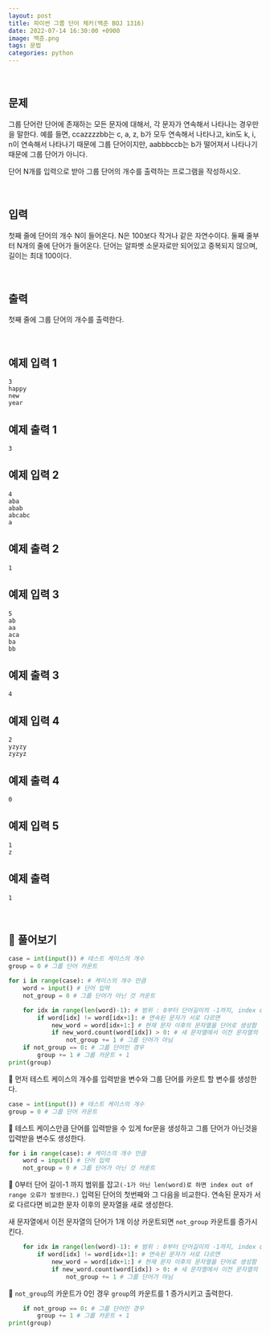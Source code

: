 ```yaml
---
layout: post
title: 파이썬 그룹 단어 체커(백준 BOJ 1316)
date: 2022-07-14 16:30:00 +0900
image: 백준.png
tags: 문법
categories: python
---
```


<br>

## 문제

그룹 단어란 단어에 존재하는 모든 문자에 대해서, 각 문자가 연속해서 나타나는 경우만을 말한다. 예를 들면, ccazzzzbb는 c, a, z, b가 모두 연속해서 나타나고, kin도 k, i, n이 연속해서 나타나기 때문에 그룹 단어이지만, aabbbccb는 b가 떨어져서 나타나기 때문에 그룹 단어가 아니다.

단어 N개를 입력으로 받아 그룹 단어의 개수를 출력하는 프로그램을 작성하시오.

<br>

## 입력

첫째 줄에 단어의 개수 N이 들어온다. N은 100보다 작거나 같은 자연수이다. 둘째 줄부터 N개의 줄에 단어가 들어온다. 단어는 알파벳 소문자로만 되어있고 중복되지 않으며, 길이는 최대 100이다.

<br>

## 출력

첫째 줄에 그룹 단어의 개수를 출력한다.

<br>

## 예제 입력 1

```
3
happy
new
year
```

## 예제 출력 1

```
3
```

## 예제 입력 2

```
4
aba
abab
abcabc
a
```

## 예제 출력 2

```
1
```

## 예제 입력 3 

```
5
ab
aa
aca
ba
bb
```

## 예제 출력 3

```
4
```

## 예제 입력 4

```
2
yzyzy
zyzyz
```

## 예제 출력 4

```
0
```

## 예제 입력 5 

```
1
z
```

## 예제 출력 

```
1
```

<br>

## 📝 풀어보기

``` python
case = int(input()) # 테스트 케이스의 개수
group = 0 # 그룹 단어 카운트

for i in range(case): # 케이스의 개수 만큼
    word = input() # 단어 입력
    not_group = 0 # 그룹 단어가 아닌 것 카운트

    for idx in range(len(word)-1): # 범위 : 0부터 단어길이의 -1까지, index out of range 방지
        if word[idx] != word[idx+1]: # 연속된 문자가 서로 다르면
            new_word = word[idx+1:] # 현재 문자 이후의 문자열을 단어로 생성함
            if new_word.count(word[idx]) > 0: # 새 문자열에서 이전 문자열의 단어가 1개이상 카운트되면
                not_group += 1 # 그룹 단어가 아님
    if not_group == 0: # 그룹 단어인 경우
        group += 1 # 그룹 카운트 + 1
print(group)
```

📌 먼저 테스트 케이스의 개수를 입력받을 변수와 그룹 단어를 카운트 할 변수를 생성한다.

``` python
case = int(input()) # 테스트 케이스의 개수
group = 0 # 그룹 단어 카운트
```

📌 테스트 케이스만큼 단어를 입력받을 수 있게 for문을 생성하고 그룹 단어가 아닌것을 입력받을 변수도 생성한다.

``` python
for i in range(case): # 케이스의 개수 만큼
    word = input() # 단어 입력
    not_group = 0 # 그룹 단어가 아닌 것 카운트
```

📌 0부터 단어 길이-1 까지 범위를 잡고`(-1가 아닌 len(word)로 하면 index out of range 오류가 발생한다.)` 입력된 단어의 첫번째와 그 다음을 비교한다. 연속된 문자가 서로 다르다면 비교한 문자 이후의 문자열을 새로 생성한다. 

새 문자열에서 이전 문자열의 단어가 1개 이상 카운트되면 `not_group` 카운트를 증가시킨다.

``` python
    for idx in range(len(word)-1): # 범위 : 0부터 단어길이의 -1까지, index out of range 방지
        if word[idx] != word[idx+1]: # 연속된 문자가 서로 다르면
            new_word = word[idx+1:] # 현재 문자 이후의 문자열을 단어로 생성함
            if new_word.count(word[idx]) > 0: # 새 문자열에서 이전 문자열의 단어가 1개이상 카운트되면
                not_group += 1 # 그룹 단어가 아님
```

📌 `not_group`의 카운트가 0인 경우 `group`의 카운트를 1 증가시키고 출력한다.

``` python
    if not_group == 0: # 그룹 단어인 경우
        group += 1 # 그룹 카운트 + 1
print(group)
```

